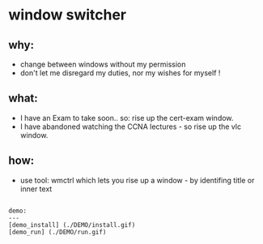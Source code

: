window switcher
=====

why:
---
- change between windows without my permission
- don't let me disregard my duties, nor my wishes for myself !


what:
----
- I have an Exam to take soon.. so: rise up the cert-exam window.
- I have abandoned watching the CCNA lectures - so rise up the vlc window.

how:
---
- use tool: wmctrl which lets you rise up a window - by identifing title or
  inner text
```

demo:
---
[demo_install] (./DEMO/install.gif)
[demo_run] (./DEMO/run.gif)
